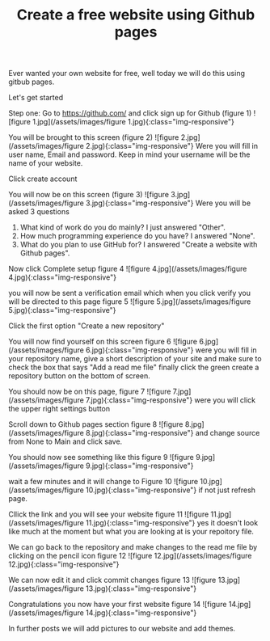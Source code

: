 ﻿---
title: Create a free website using Github pages 
feature_text: |
 ## Neil Walls 
feature_image: assets/images/Home.jpg
excerpt: "Ever wanted your own website for free, well today we will do this using gitbub pages."
---


Ever wanted your own website for free, well today we will do this using gitbub pages.

   Let's get started

Step one: Go to https://github.com/ and click sign up for Github (figure 1) ![figure 1.jpg](/assets/images/figure 1.jpg){:class="img-responsive"}

You will be brought to this screen (figure 2) ![figure 2.jpg](/assets/images/figure 2.jpg){:class="img-responsive"} Were you will fill in user name, Email and password. Keep in mind your username will be the name of your website. 

Click create account  

You will now be on this screen (figure 3) ![figure 3.jpg](/assets/images/figure 3.jpg){:class="img-responsive"} Were you will be asked 3 questions 
1. What kind of work do you do mainly? I just answered "Other". 
2. How much programming experience do you have? I answered "None". 
3. What do you plan to use GitHub for? I answered "Create a website with Github pages". 

Now click Complete setup figure 4 ![figure 4.jpg](/assets/images/figure 4.jpg){:class="img-responsive"}
 
you will now be sent a verification email which when you click verify you will be directed to this page figure 5 ![figure 5.jpg](/assets/images/figure 5.jpg){:class="img-responsive"} 

Click the first option "Create a new repository"  

You will now find yourself on this screen figure 6 ![figure 6.jpg](/assets/images/figure 6.jpg){:class="img-responsive"}  were you will fill in your repository name, give a short description of your site and make sure to check the box that says "Add a read me file" finally click the green create a repository button on the bottom of screen. 

You should now be on this page, figure 7 ![figure 7.jpg](/assets/images/figure 7.jpg){:class="img-responsive"} were you will click the upper right settings button 

Scroll down to Github pages section figure 8 ![figure 8.jpg](/assets/images/figure 8.jpg){:class="img-responsive"} and change source from None to Main and click save. 

You should now see something like this figure 9 ![figure 9.jpg](/assets/images/figure 9.jpg){:class="img-responsive"} 

wait a few minutes and it will change to Figure 10 ![figure 10.jpg](/assets/images/figure 10.jpg){:class="img-responsive"} if not just refresh page. 

Cllick the link and you will see your website figure 11 ![figure 11.jpg](/assets/images/figure 11.jpg){:class="img-responsive"} yes it doesn't look like much at the moment but what you are looking at is your repoitory file. 

We can go back to the repository and make changes to the read me file by clicking on the pencil icon figure 12 ![figure 12.jpg](/assets/images/figure 12.jpg){:class="img-responsive"} 

We can now edit it and click commit changes figure 13 ![figure 13.jpg](/assets/images/figure 13.jpg){:class="img-responsive"} 

 
Congratulations you now have your first website figure 14 ![figure 14.jpg](/assets/images/figure 14.jpg){:class="img-responsive"} 

In further posts we will add pictures to our website and add themes.
